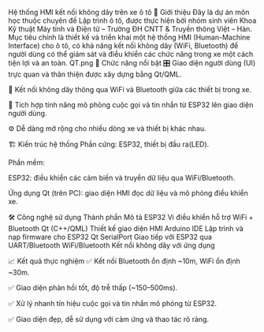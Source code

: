  Hệ thống HMI kết nối không dây trên xe ô tô
🧠 Giới thiệu
Đây là dự án môn học thuộc chuyên đề Lập trình ô tô, được thực hiện bởi nhóm sinh viên Khoa Kỹ thuật Máy tính và Điện tử – Trường ĐH CNTT & Truyền thông Việt – Hàn.
Mục tiêu chính là thiết kế và triển khai một hệ thống HMI (Human-Machine Interface) cho ô tô, có khả năng kết nối không dây (WiFi, Bluetooth) để người dùng có thể giám sát và điều khiển các chức năng trong xe một cách tiện lợi và an toàn.
QT.png
🌟 Chức năng nổi bật
🎛️ Giao diện người dùng (UI) trực quan và thân thiện được xây dựng bằng Qt/QML.

📡 Kết nối không dây thông qua WiFi và Bluetooth giữa các thiết bị trong xe.

📲 Tích hợp tính năng mô phỏng cuộc gọi và tin nhắn từ ESP32 lên giao diện người dùng.

⚙️ Dễ dàng mở rộng cho nhiều dòng xe và thiết bị khác nhau.

🏗️ Kiến trúc hệ thống
Phần cứng: ESP32, thiết bị đầu ra(LED).

Phần mềm:

ESP32: điều khiển các cảm biến và truyền dữ liệu qua WiFi/Bluetooth.

Ứng dụng Qt (trên PC): giao diện HMI đọc dữ liệu và mô phỏng điều khiển xe.

🛠️ Công nghệ sử dụng
Thành phần	Mô tả
ESP32	Vi điều khiển hỗ trợ WiFi + Bluetooth
Qt (C++/QML)	Thiết kế giao diện HMI
Arduino IDE	Lập trình và nạp firmware cho ESP32
Qt SerialPort	Giao tiếp với ESP32 qua UART/Bluetooth
WiFi/Bluetooth	Kết nối không dây với ứng dụng

📈 Kết quả thực nghiệm
✅ Kết nối Bluetooth ổn định ~10m, WiFi ổn định ~30m.

✅ Giao diện phản hồi tốt, độ trễ thấp (~150–500ms).

✅ Xử lý nhanh tín hiệu cuộc gọi và tin nhắn mô phỏng từ ESP32.

✅ Giao diện đẹp, dễ sử dụng với cảm ứng và thao tác rõ ràng.
